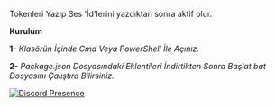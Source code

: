 
Tokenleri Yazıp Ses 'İd'lerini yazdıktan sonra aktif olur. 

**Kurulum**

**1-** *Klasörün İçinde Cmd Veya PowerShell İle Açınız.*

**2-** *Package.json Dosyasındaki Eklentileri İndirtikten Sonra Başlat.bat Dosyasını Çalıştıra Bilirsiniz.*


[![Discord Presence](https://lanyard-profile-readme.vercel.app/api/389168690899320842)](https://discord.com/users/389168690899320842)
